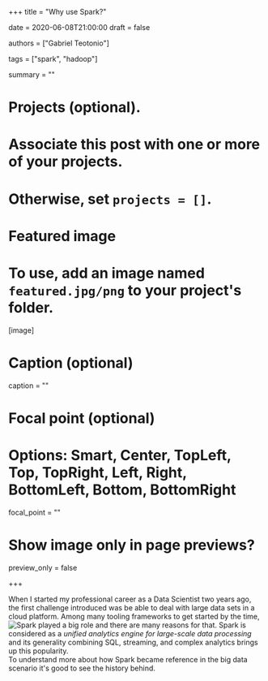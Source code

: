 +++
title = "Why use Spark?"

date = 2020-06-08T21:00:00
draft = false

authors = ["Gabriel Teotonio"]

tags = ["spark", "hadoop"]

summary = ""

# Projects (optional).
#   Associate this post with one or more of your projects.
#   Otherwise, set `projects = []`.


# Featured image
# To use, add an image named `featured.jpg/png` to your project's folder. 
[image]
# Caption (optional)
caption = ""

# Focal point (optional)
# Options: Smart, Center, TopLeft, Top, TopRight, Left, Right, BottomLeft, Bottom, BottomRight
focal_point = ""

# Show image only in page previews?
preview_only = false

+++

When I started my professional career as a Data Scientist two years ago, the first challenge introduced was be able to deal with large data sets in a cloud platform. Among many tooling frameworks to get started by the time, ![Spark](https://spark.apache.org/) played a big role and there are many reasons for that. Spark is considered as a *unified analytics engine for large-scale data processing* and its generality combining SQL, streaming, and complex analytics brings up this popularity.  
To understand more about how Spark became reference in the big data scenario it's good to see the history behind.